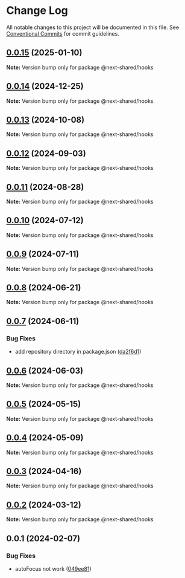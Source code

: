 # Change Log

All notable changes to this project will be documented in this file.
See [Conventional Commits](https://conventionalcommits.org) for commit guidelines.

## [0.0.15](https://github.com/easyops-cn/next-bricks/compare/@next-shared/hooks@0.0.14...@next-shared/hooks@0.0.15) (2025-01-10)

**Note:** Version bump only for package @next-shared/hooks





## [0.0.14](https://github.com/easyops-cn/next-bricks/compare/@next-shared/hooks@0.0.13...@next-shared/hooks@0.0.14) (2024-12-25)

**Note:** Version bump only for package @next-shared/hooks





## [0.0.13](https://github.com/easyops-cn/next-bricks/compare/@next-shared/hooks@0.0.12...@next-shared/hooks@0.0.13) (2024-10-08)

**Note:** Version bump only for package @next-shared/hooks





## [0.0.12](https://github.com/easyops-cn/next-bricks/compare/@next-shared/hooks@0.0.11...@next-shared/hooks@0.0.12) (2024-09-03)

**Note:** Version bump only for package @next-shared/hooks

## [0.0.11](https://github.com/easyops-cn/next-bricks/compare/@next-shared/hooks@0.0.10...@next-shared/hooks@0.0.11) (2024-08-28)

**Note:** Version bump only for package @next-shared/hooks

## [0.0.10](https://github.com/easyops-cn/next-bricks/compare/@next-shared/hooks@0.0.9...@next-shared/hooks@0.0.10) (2024-07-12)

**Note:** Version bump only for package @next-shared/hooks

## [0.0.9](https://github.com/easyops-cn/next-bricks/compare/@next-shared/hooks@0.0.8...@next-shared/hooks@0.0.9) (2024-07-11)

**Note:** Version bump only for package @next-shared/hooks

## [0.0.8](https://github.com/easyops-cn/next-bricks/compare/@next-shared/hooks@0.0.7...@next-shared/hooks@0.0.8) (2024-06-21)

**Note:** Version bump only for package @next-shared/hooks

## [0.0.7](https://github.com/easyops-cn/next-bricks/compare/@next-shared/hooks@0.0.6...@next-shared/hooks@0.0.7) (2024-06-11)

### Bug Fixes

- add repository directory in package.json ([da2f6d1](https://github.com/easyops-cn/next-bricks/commit/da2f6d11bc112d4901adc4beb744e8f5b945c01d))

## [0.0.6](https://github.com/easyops-cn/next-bricks/compare/@next-shared/hooks@0.0.5...@next-shared/hooks@0.0.6) (2024-06-03)

**Note:** Version bump only for package @next-shared/hooks

## [0.0.5](https://github.com/easyops-cn/next-bricks/compare/@next-shared/hooks@0.0.4...@next-shared/hooks@0.0.5) (2024-05-15)

**Note:** Version bump only for package @next-shared/hooks

## [0.0.4](https://github.com/easyops-cn/next-bricks/compare/@next-shared/hooks@0.0.3...@next-shared/hooks@0.0.4) (2024-05-09)

**Note:** Version bump only for package @next-shared/hooks

## [0.0.3](https://github.com/easyops-cn/next-bricks/compare/@next-shared/hooks@0.0.2...@next-shared/hooks@0.0.3) (2024-04-16)

**Note:** Version bump only for package @next-shared/hooks

## [0.0.2](https://github.com/easyops-cn/next-bricks/compare/@next-shared/hooks@0.0.1...@next-shared/hooks@0.0.2) (2024-03-12)

**Note:** Version bump only for package @next-shared/hooks

## 0.0.1 (2024-02-07)

### Bug Fixes

- autoFocus not work ([049ee81](https://github.com/easyops-cn/next-bricks/commit/049ee81857a0044981fcbd434243c1097a4e7036))
